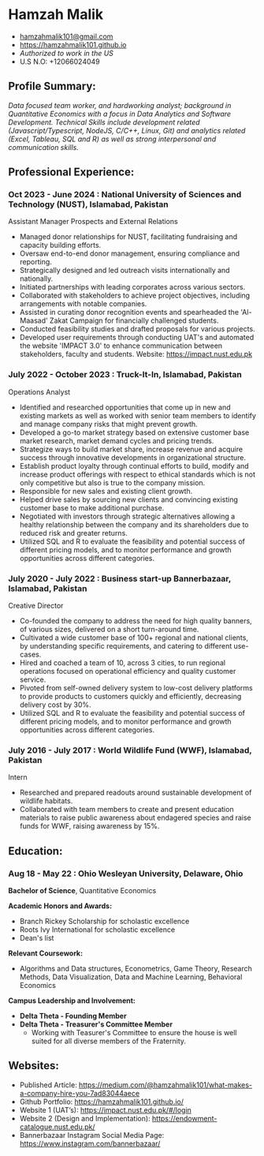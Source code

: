 # Hamzah Malik
* hamzahmalik101@gmail.com
* https://hamzahmalik101.github.io
* *Authorized to work in the US*
* U.S N.O: +12066024049

## Profile Summary:
*Data focused team worker, and hardworking analyst; background in Quantitative Economics with a focus in Data Analytics and Software Development. Technical Skills include development related (Javascript/Typescript, NodeJS, C/C++, Linux, Git) and analytics related (Excel, Tableau, SQL and R) as well as strong interpersonal and communication skills.*


## Professional Experience:
### **Oct 2023 - June 2024 : National University of Sciences and Technology (NUST)**, Islamabad, Pakistan

Assistant Manager Prospects and External Relations
- Managed donor relationships for NUST, facilitating fundraising and capacity building efforts.
- Oversaw end-to-end donor management, ensuring compliance and reporting.
- Strategically designed and led outreach visits internationally and nationally.
- Initiated partnerships with leading corporates across various sectors.
- Collaborated with stakeholders to achieve project objectives, including arrangements with notable companies.
- Assisted in curating donor recognition events and spearheaded the 'Al-Maasad' Zakat Campaign for financially challenged students.
- Conducted feasibility studies and drafted proposals for various projects.
- Developed user requirements through conducting UAT's and automated the website 'IMPACT 3.0' to enhance communication between stakeholders, faculty and students. Website: https://impact.nust.edu.pk

### **July 2022 - October 2023 : Truck-It-In**, Islamabad, Pakistan

Operations Analyst
- Identified and researched opportunities that come up in new and existing markets as well as worked with senior team members to identify and manage company risks that might prevent growth.
- Developed a go-to market strategy based on extensive customer base market research, market demand cycles and pricing trends.
- Strategize ways to build market share, increase revenue and acquire success through innovative developments in organizational structure.
- Establish product loyalty through continual efforts to build, modify and increase product offerings with respect to ethical standards which is not only competitive but also is true to the company mission.
- Responsible for new sales and existing client growth.
- Helped drive sales by sourcing new clients and convincing existing customer base to make additional purchase.
- Negotiated with investors through strategic alternatives allowing a healthy relationship between the company and its shareholders due to reduced risk and greater returns.
- Utilized SQL and R to evaluate the feasibility and potential success of different pricing models, and to monitor performance and growth opportunities across different categories.

### **July 2020 - July 2022 : Business start-up Bannerbazaar**, Islamabad, Pakistan

Creative Director
- Co-founded the company to address the need for high quality banners, of various sizes, delivered on a short turn-around time.
- Cultivated a wide customer base of 100+ regional and national clients, by understanding specific requirements, and catering to different use-cases.
- Hired and coached a team of 10, across 3 cities, to run regional operations focused on operational efficiency and quality customer service.
- Pivoted from self-owned delivery system to low-cost delivery platforms to provide products to customers quickly and efficiently, decreasing delivery cost by 30%.
- Utilized SQL and R to evaluate the feasibility and potential success of different pricing models, and to monitor performance and growth opportunities across different categories.

### **July 2016 - July 2017 : World Wildlife Fund (WWF)**, Islamabad, Pakistan

Intern
- Researched and prepared readouts around sustainable development of wildlife habitats.
- Collaborated with team members to create and present education materials to raise public awareness about endagered species and raise funds for WWF, raising awareness by 15%.

## Education:
### **Aug 18 - May 22 : Ohio Wesleyan University**, Delaware, Ohio

**Bachelor of Science**, Quantitative Economics

**Academic Honors and Awards:**
- Branch Rickey Scholarship for scholastic excellence
- Roots Ivy International for scholastic excellence
- Dean's list

**Relevant Coursework:**
- Algorithms and Data structures, Econometrics, Game Theory, Research Methods, Data Visualization, Data and Machine Learning, Behavioral Economics

**Campus Leadership and Involvement:**
- **Delta Theta - Founding Member**
- **Delta Theta - Treasurer's Committee Member**
  - Working with Teasurer's Committee to ensure the house is well suited for all diverse members of the Fraternity.
  
## Websites:
- Published Article: https://medium.com/@hamzahmalik101/what-makes-a-company-hire-you-7ad83044aece
- Github Portfolio: https://hamzahmalik101.github.io/
- Website 1 (UAT’s): https://impact.nust.edu.pk/#/login
- Website 2 (Design and Implementation): https://endowment-catalogue.nust.edu.pk/
- Bannerbazaar Instagram Social Media Page: https://www.instagram.com/bannerbazaar/
